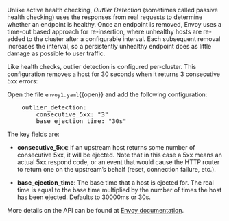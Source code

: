 Unlike active health checking, *Outlier Detection* (sometimes called passive health checking) uses the responses from real requests to determine whether an endpoint is healthy. Once an endpoint is removed, Envoy uses a time-out based approach for re-insertion, where unhealthy hosts are re-added to the cluster after a configurable interval. Each subsequent removal increases the interval, so a persistently unhealthy endpoint does as little damage as possible to user traffic.

Like health checks, outlier detection is configured per-cluster. This configuration removes a host for 30 seconds when it returns 3 consecutive 5xx errors:

Open the file `envoy1.yaml`{{open}} and add the following configuration:

<pre class="file" data-filename="envoy1.yaml" data-target="append">
    outlier_detection:
        consecutive_5xx: "3"
        base_ejection_time: "30s"
</pre>

The key fields are:

* **consecutive_5xx**: If an upstream host returns some number of consecutive 5xx, it will be ejected. Note that in this case a 5xx means an actual 5xx respond code, or an event that would cause the HTTP router to return one on the upstream’s behalf (reset, connection failure, etc.).

* **base_ejection_time**: The base time that a host is ejected for. The real time is equal to the base time multiplied by the number of times the host has been ejected. Defaults to 30000ms or 30s.

More details on the API can be found at [Envoy documentation](https://www.envoyproxy.io/docs/envoy/latest/api-v2/api/v2/cluster/outlier_detection.proto).
